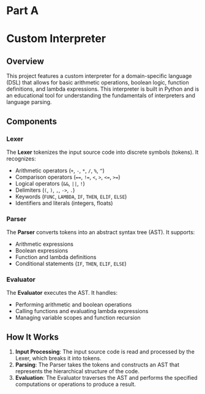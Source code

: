 # Part A
# Custom Interpreter

## Overview

This project features a custom interpreter for a domain-specific language (DSL) that allows for basic arithmetic operations, boolean logic, function definitions, and lambda expressions. This interpreter is built in Python and is an educational tool for understanding the fundamentals of interpreters and language parsing.

## Components

### Lexer

The **Lexer** tokenizes the input source code into discrete symbols (tokens). It recognizes:
- Arithmetic operators (`+`, `-`, `*`, `/`, `%`, `^`)
- Comparison operators (`==`, `!=`, `<`, `>`, `<=`, `>=`)
- Logical operators (`&&`, `||`, `!`)
- Delimiters (`(`, `)`, `,`, `->`, `.`)
- Keywords (`FUNC`, `LAMBDA`, `IF`, `THEN`, `ELIF`, `ELSE`)
- Identifiers and literals (integers, floats)

### Parser

The **Parser** converts tokens into an abstract syntax tree (AST). It supports:
- Arithmetic expressions
- Boolean expressions
- Function and lambda definitions
- Conditional statements (`IF`, `THEN`, `ELIF`, `ELSE`)

### Evaluator

The **Evaluator** executes the AST. It handles:
- Performing arithmetic and boolean operations
- Calling functions and evaluating lambda expressions
- Managing variable scopes and function recursion

## How It Works

1. **Input Processing**: The input source code is read and processed by the Lexer, which breaks it into tokens.
2. **Parsing**: The Parser takes the tokens and constructs an AST that represents the hierarchical structure of the code.
3. **Evaluation**: The Evaluator traverses the AST and performs the specified computations or operations to produce a result.

